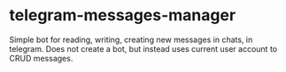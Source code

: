 # telegram-messages-manager
Simple bot for reading, writing, creating new messages in chats, in telegram. Does not create a bot, but instead uses current user account to CRUD messages.
